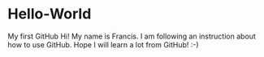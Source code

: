 # Hello-World
My first GitHub
Hi! My name is Francis. I am following an instruction about how to use GitHub. 
Hope I will learn a lot from GitHub! :-)

